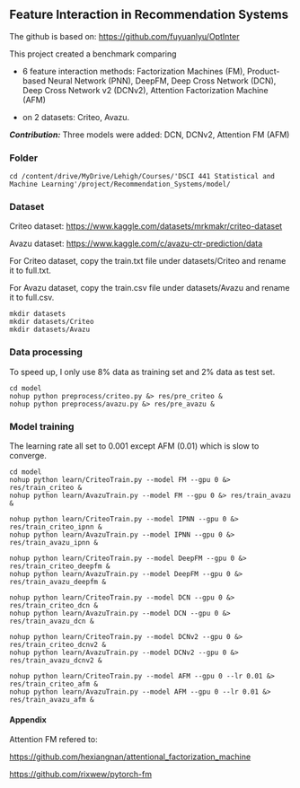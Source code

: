 ## Feature Interaction in Recommendation Systems

The github is based on: https://github.com/fuyuanlyu/OptInter

This project created a benchmark comparing

- 6 feature interaction methods: Factorization Machines (FM), Product-based Neural Network (PNN), DeepFM, Deep Cross Network (DCN), Deep Cross Network v2 (DCNv2), Attention Factorization Machine (AFM)

- on 2 datasets: Criteo, Avazu.


***Contribution:*** Three models were added: DCN, DCNv2, Attention FM (AFM)


### Folder
```
cd /content/drive/MyDrive/Lehigh/Courses/'DSCI 441 Statistical and Machine Learning'/project/Recommendation_Systems/model/
```

### Dataset
Criteo dataset: https://www.kaggle.com/datasets/mrkmakr/criteo-dataset

Avazu dataset: https://www.kaggle.com/c/avazu-ctr-prediction/data

For Criteo dataset, copy the train.txt file under datasets/Criteo and rename it to full.txt.

For Avazu dataset, copy the train.csv file under datasets/Avazu and rename it to full.csv.

```
mkdir datasets
mkdir datasets/Criteo
mkdir datasets/Avazu
```

### Data processing
To speed up, I only use 8% data as training set and 2% data as test set.

```
cd model
nohup python preprocess/criteo.py &> res/pre_criteo &
nohup python preprocess/avazu.py &> res/pre_avazu &
```

### Model training
The learning rate all set to 0.001 except AFM (0.01) which is slow to converge.

```
cd model
nohup python learn/CriteoTrain.py --model FM --gpu 0 &> res/train_criteo &
nohup python learn/AvazuTrain.py --model FM --gpu 0 &> res/train_avazu &

nohup python learn/CriteoTrain.py --model IPNN --gpu 0 &> res/train_criteo_ipnn &
nohup python learn/AvazuTrain.py --model IPNN --gpu 0 &> res/train_avazu_ipnn &

nohup python learn/CriteoTrain.py --model DeepFM --gpu 0 &> res/train_criteo_deepfm &
nohup python learn/AvazuTrain.py --model DeepFM --gpu 0 &> res/train_avazu_deepfm &

nohup python learn/CriteoTrain.py --model DCN --gpu 0 &> res/train_criteo_dcn &
nohup python learn/AvazuTrain.py --model DCN --gpu 0 &> res/train_avazu_dcn &

nohup python learn/CriteoTrain.py --model DCNv2 --gpu 0 &> res/train_criteo_dcnv2 &
nohup python learn/AvazuTrain.py --model DCNv2 --gpu 0 &> res/train_avazu_dcnv2 &

nohup python learn/CriteoTrain.py --model AFM --gpu 0 --lr 0.01 &> res/train_criteo_afm &
nohup python learn/AvazuTrain.py --model AFM --gpu 0 --lr 0.01 &> res/train_avazu_afm &

```

#### Appendix

Attention FM refered to: 

https://github.com/hexiangnan/attentional_factorization_machine

https://github.com/rixwew/pytorch-fm
